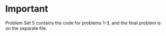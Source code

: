 # Important
Problem Set 5 contains the code for problems 1-3, and the final problem is on the separate file.
